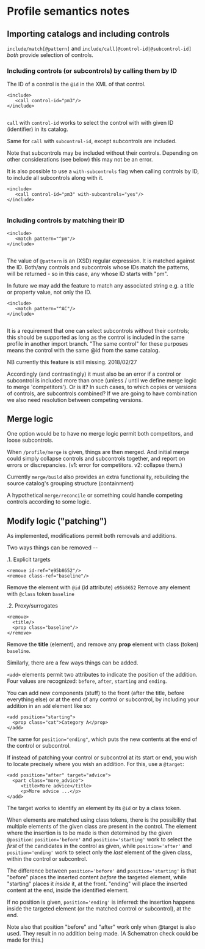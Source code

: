 # Profile semantics notes

## Importing catalogs and including controls
`include/match[@pattern]` and `include/call[@control-id|@subcontrol-id]` *both* provide selection of controls.

### Including controls (or subcontrols) by calling them by ID

The ID of a control is the `@id` in the XML of that control.

```
<include>
   <call control-id="pm3"/>
</include>
      
```

`call` with `control-id` works to select the control with with given ID (identifier) in its catalog.

Same for `call` with `subcontrol-id`, except subcontrols are included.

Note that subcontrols may be included without their controls. Depending on other considerations (see below) this may not be an error.

It is also possible to use a `with-subcontrols` flag when calling controls by ID, to include all subcontrols along with it.


```
<include>
   <call control-id="pm3" with-subcontrols="yes"/>
</include>
      
```

### Including controls by matching their ID

```
<include>
   <match pattern="^pm"/>
</include>
      
```

The value of `@pattern` is an (XSD) regular expression. It is matched against the ID. Both/any controls and subcontrols whose IDs match the patterns, will be returned - so in this case, any whose ID starts with "pm".

In future we may add the feature to match any associated string e.g. a title or property value, not only the ID.




```
<include>
   <match pattern="^AC"/>
</include>
      
```


It is a requirement that one can select subcontrols without their controls; this should be supported as long as the control is included in the same profile in another import branch. "The same control" for these purposes means the control with the same @id from the same catalog.

NB currently this feature is still missing. 2018/02/27

Accordingly (and contrastingly) it must also be an error if a control or subcontrol is included more than once (unless / until we define merge logic to merge 'competitors'). Or is it? In such cases, to which copies or versions of controls, are subcontrols combined? If we are going to have combination we also need resolution between competing versions.

## Merge logic

One option would be to have no merge logic permit both competitors, and loose subcontrols.

When `/profile/merge` is given, things are then merged. And initial merge could simply collapse controls and subcontrols together, and report on errors or discrepancies.
(v1: error for competitors. v2: collapse them.)

Currently `merge/build` also provides an extra functionality, rebuilding the source catalog's grouping structure (containment) 

A hypothetical `merge/reconcile` or something could handle competing controls according to some logic.

## Modify logic ("patching")

As implemented, modifications permit both removals and additions.

Two ways things can be removed --

.1. Explicit targets

```
<remove id-ref="e95b8652"/>
<remove class-ref="baseline"/>
```

Remove the element with `@id` (id attribute) `e95b8652`
Remove any element with `@class` token `baseline`

.2. Proxy/surrogates

```
<remove>
  <title/>
  <prop class="baseline"/>
</remove>
```

Remove the **title** (element), and remove any **prop** element with class (token) `baseline`.

Similarly, there are a few ways things can be added.

`<add>` elements permit two attributes to indicate the position of the addition. Four values are recognized: `before`, `after`, `starting` and `ending`.

You can add new components (stuff) to the front (after the title, before everything else) or at the end of any control or subcontrol, by including your addition in an `add` element like so:

```
<add position="starting">
  <prop class="cat">Category A</prop>
</add>
```

The same for `position="ending"`, which puts the new contents at the end of the control or subcontrol.

If instead of patching your control or subcontrol at its start or end, you wish to locate precisely where you wish an addition. For this, use a `@target`:

```
<add position="after" target="advice">
  <part class="more_advice">
     <title>More advice</title>
     <p>More advice ...</p>
</add>
```

The target works to identify an element by its `@id` or by a class token.

When elements are matched using class tokens, there is the possibility that multiple elements of the given class are present in the control. The element where the insertion is to be made is then determined by the given `@position`:  `position='before'` and `position='starting'` work to select the *first* of the candidates in the control as given, while  `position='after'` and `position='ending'` work to select only the *last* element of the given class, within the control or subcontrol.

The difference between `position='before'` and `position='starting'` is that "before" places the inserted content *before* the targeted element, while "starting" places it *inside* it, at the front. "ending" will place the inserted content at the end, inside the identified element.

If no position is given, `position='ending'` is inferred: the insertion happens inside the targeted element (or the matched control or subcontrol), at the end.

Note also that position "before" and "after" work only when @target is also used. They result in no addition being made. (A Schematron check could be made for this.)



